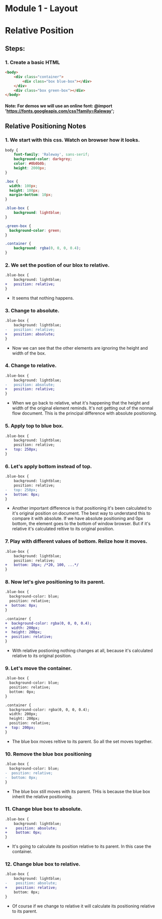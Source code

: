 # Module 1 - Layout

# Relative Position

## Steps:

### 1. Create a basic HTML

```html
<body>
    <div class="container">
        <div class="box blue-box"></div>
    </div>
    <div class="box green-box"></div>
</body>
``` 
#### Note: For demos we will use an online font: @import 'https://fonts.googleapis.com/css?family=Raleway';

## Relative Positioning Notes

### 1. We start with this css. Watch on browser how it looks.

```css
body {
    font-family: 'Raleway', sans-serif;
    background-color: darkgrey;
    color: #0b0b0b;
    height: 2000px;
}

.box {
  width: 100px;
  height: 100px;
  margin-bottom: 10px;
}

.blue-box {
    background: lightblue;
}

.green-box {
  background-color: green;
}

.container {
    background: rgba(0, 0, 0, 0.4);
}
```
### 2. We set the postion of our blox to relative.

```diff
.blue-box {
    background: lightblue;
+   position: relative;
}
```

* It seems that nothing happens.

### 3. Change to absolute.

```diff
.blue-box {
    background: lightblue;
-   position: relative;
+   position: absolute;
}
```

* Now we can see that the other elements are ignoring the height and width of the box.

### 4. Change to relative.

```diff
.blue-box {
    background: lightblue;
-   position: absolute;
+   position: relative;
}
```
* When we go back to relative, what it's happening that the height and width of the original element reminds. It's not getting out of the normal flow document. This is the principal difference with absolute positioning.

### 5. Apply top to blue box.

```diff
.blue-box {
    background: lightblue;
    position: relative;
+   top: 250px;    
}
```

### 6. Let's apply bottom instead of top.

```diff
.blue-box {
    background: lightblue;
    position: relative;
-   top: 250px;
+   bottom: 0px;    
}
```

* Another important difference is that positioning it's been calculated to it's original position on document. The best way to understand this to compare it with absolute. If we have absolute positioning and 0px bottom, the element goes to the bottom of window browser. But if it's relative it's calculated reltive to its original position.

### 7. Play with different values of bottom. Relize how it moves.

```diff
.blue-box {
    background: lightblue;
    position: relative;
+   bottom: 10px; /*20, 100, ...*/    
}
```

### 8. Now let's give positioning to its parent.

```diff
.blue-box {
  background-color: blue;
  position: relative;
+  bottom: 0px;
}

.container {
+  background-color: rgba(0, 0, 0, 0.4);
+  width: 200px;
+  height: 200px;
+  position: relative;
}
```
* With relative postioning nothing changes at all, because it's calculated relative to its original position.

### 9. Let's move the container.

```diff
.blue-box {
  background-color: blue;
  position: relative;
  bottom: 0px;
}

.container {
  background-color: rgba(0, 0, 0, 0.4);
  width: 200px;
  height: 200px;
  position: relative;
+  top: 200px;
}
```

* The blue box moves reltive to its parent. So all the set moves together.

### 10. Remove the blue box positioning

```diff
.blue-box {
  background-color: blue;
-  position: relative;
-  bottom: 0px;
}
```

* The blue box still moves with its parent. THis is because the blue box inherit the relative positioning.

### 11. Change blue box to absolute.

```diff
.blue-box {
    background: lightblue;
+    position: absolute;
+    bottom: 0px;
}
```
* It's going to calculate its position relative to its parent. In this case the container. 

### 12. Change blue  box to relative.

```diff
.blue-box {
    background: lightblue;
-    position: absolute;
+    position: relative;
    bottom: 0px;
}
```

* Of course if we change to relative it will calculate its positioning relative to its parent.
